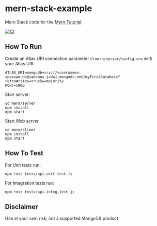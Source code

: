 # mern-stack-example
Mern Stack code for the [Mern Tutorial](https://www.mongodb.com/languages/mern-stack-tutorial)

[![CI](https://github.com/mongodb-developer/mern-stack-example/actions/workflows/main.yaml/badge.svg)](https://github.com/mongodb-developer/mern-stack-example/actions/workflows/main.yaml)

## How To Run
Create an Atlas URI connection parameter in `mern/server/config.env` with your Atlas URI:
```
ATLAS_URI=mongodb+srv://<username>:<password>@sandbox.jadwj.mongodb.net/myFirstDatabase?retryWrites=true&w=majority
PORT=5000
```

Start server:
```
cd mern/server
npm install
npm start
```

Start Web server
```
cd mern/client
npm install
npm start
```

## How To Test
For Unit tests run:
```
npm test tests/api.unit.test.js
```

For Integration tests run:
```
npm test tests/api.integ.test.js
```

## Disclaimer

Use at your own risk; not a supported MongoDB product
